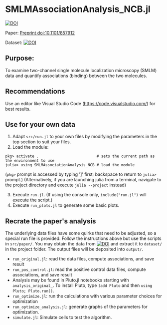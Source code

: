 SMLMAssociationAnalysis_NCB.jl
==============================

[![DOI](https://zenodo.org/badge/DOI/10.5281/zenodo.4542449.svg)](https://doi.org/10.5281/zenodo.4542449)

Paper: [Preprint doi:10.1101/857912](https://doi.org/10.1101/857912)

Dataset: [![DOI](https://zenodo.org/badge/DOI/10.5281/zenodo.4542454.svg)](https://doi.org/10.5281/zenodo.4542454)


Purpose:
--------
To examine two-channel single molecule localization microscopy (SMLM) data and quantify associations (binding)
between the two molecules.


Recommendations
---------------
Use an editor like Visual Studio Code (https://code.visualstudio.com/) for best results.


Use for your own data
---------------------
1. Adapt `src/run.jl` to your own files by modifying the parameters in the top section to suit your files.
2. Load the module:
```
pkg> activate .                          # sets the current path as the environment to use
julia> using SMLMAssociationAnalysis_NCB # load the module
```
(`pkg>` prompt is accessed by typing ']' first; backspace to return to `julia>` prompt.)
(Alternatively, if you are launching julia from a terminal, navigate to the project directory and execute
`julia --project` instead)

3. Execute `run.jl`. (If using the console only, `include("run.jl")` will execute the script.)
4. Execute `run_plots.jl` to generate some basic plots.


Recrate the paper's analysis
----------------------------
The underlying data files have some quirks that need to be adjusted, so a special run file is provided.
Follow the instructions above but use the scripts in `src/paper/`. You may obtain the data from [![DOI](https://zenodo.org/badge/DOI/10.5281/zenodo.4542454.svg)](https://doi.org/10.5281/zenodo.4542454) and extract it to `dataset/` in the project folder.
The output files will be deposited into `output/`.
 - `run_original.jl`: read the data files, compute associations, and save result
 - `run_pos_control.jl`: read the positive control data files, compute associations, and save result
 - Analysis may be found in Pluto.jl notebooks starting with `analysis_original_`. To install Pluto, type `]add Pluto` and then `using Pluto; Pluto.run()`.
 - `run_optimize.jl`: run the calculations with various parameter choices for optimization
 - `run_optimize_analysis.jl`: generate graphs of the parameters for optimization.
 - `simulate.jl`: Simulate cells to test the algorithm.
